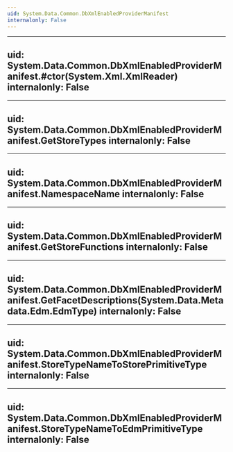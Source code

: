```yaml
---
uid: System.Data.Common.DbXmlEnabledProviderManifest
internalonly: False
---
```


---
uid: System.Data.Common.DbXmlEnabledProviderManifest.#ctor(System.Xml.XmlReader)
internalonly: False
---

---
uid: System.Data.Common.DbXmlEnabledProviderManifest.GetStoreTypes
internalonly: False
---

---
uid: System.Data.Common.DbXmlEnabledProviderManifest.NamespaceName
internalonly: False
---

---
uid: System.Data.Common.DbXmlEnabledProviderManifest.GetStoreFunctions
internalonly: False
---

---
uid: System.Data.Common.DbXmlEnabledProviderManifest.GetFacetDescriptions(System.Data.Metadata.Edm.EdmType)
internalonly: False
---

---
uid: System.Data.Common.DbXmlEnabledProviderManifest.StoreTypeNameToStorePrimitiveType
internalonly: False
---

---
uid: System.Data.Common.DbXmlEnabledProviderManifest.StoreTypeNameToEdmPrimitiveType
internalonly: False
---

